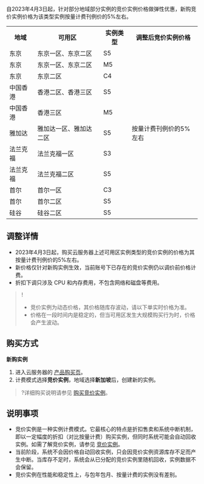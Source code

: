自2023年4月3日起，针对部分地域部分实例的竞价实例价格做弹性优惠，新购竞价实例价格为该类型实例按量计费刊例价的5%左右。


<table>
    <tr>
        <th>地域</th>
        <th>可用区</th>
        <th>实例类型</th>
        <th>调整后竞价实例价格</th>
    </tr>
    <tr>
        <td>东京</td>
        <td>东京一区、东京二区</td>
        <td>S5</td>
        <td rowspan="11">按量计费刊例价的5%左右</td>
    </tr>
    <tr>
        <td>东京</td>
        <td>东京一区、东京二区</td>
        <td>M5</td>
    </tr>
    <tr>
        <td>东京</td>
        <td>东京二区</td>
        <td>C4</td>
    </tr>
    <tr>
        <td>中国香港</td>
        <td>香港二区、香港三区</td>
        <td>S5</td>
    </tr>
    <tr>
        <td>中国香港</td>
        <td>香港三区</td>
        <td>M5</td>
    </tr>
    <tr>
        <td>雅加达</td>
        <td>雅加达一区、雅加达二区</td>
        <td>S5</td>
    </tr>
    <tr>
        <td>法兰克福</td>
        <td>法兰克福一区</td>
        <td>S3</td>
    </tr>
    <tr>
        <td>法兰克福</td>
        <td>法兰克福二区</td>
        <td>S5</td>
    </tr>
    <tr>
        <td>首尔</td>
        <td>首尔一区</td>
        <td>C3</td>
    </tr>
    <tr>
        <td>首尔</td>
        <td>首尔二区</td>
        <td>S5</td>
    </tr>
    <tr>
        <td>硅谷</td>
        <td>硅谷二区</td>
        <td>S5</td>
    </tr>
</table>

## 调整详情
- 2023年4月3日起，购买云服务器上述可用区实例类型的竞价实例的价格为其按量计费刊例价的5%左右。
- 新价格仅针对新购实例生效，当前账号下已存在的竞价实例仍以调价前价格计费。
- 折扣下调只涉及 CPU 和内存费用，不包含网络和磁盘等费用。

>!
>- 竞价实例为动态价格，其价格随库存波动，请以下单实时价格为准。
>- 价格在一段时间内是稳定的，但当可用区发生大规模购买行为时，价格会产生波动。


## 购买方式

**新购实例**
1. 进入云服务器的 [产品购买页](https://buy.cloud.tencent.com/cvm)。
2. 计费模式选择**竞价实例**，地域选择**新加坡**后，创建新的实例。
>?详细购买说明请参见 [购买竞价实例](https://cloud.tencent.com/document/product/213/506#.E7.AB.9E.E4.BB.B7.E5.AE.9E.E4.BE.8B)。



## 说明事项
- 竞价实例是一种实例计费模式。它最核心的特点是折扣售卖和系统中断机制，即以一定幅度的折扣（对比按量计费）购买实例，但同时系统可能会自动回收实例。如需了解竞价实例，请参见 [竞价实例](https://cloud.tencent.com/document/product/213/17816)。
- 当前阶段，系统不会因价格自动回收实例，只会因竞价实例资源库存不足而产生中断。当库存不足时，系统会从已分配的竞价实例里随机回收，实例数据不会保留。
- 竞价实例在性能和稳定性上，与包年包月、按量计费的实例没有差别。
